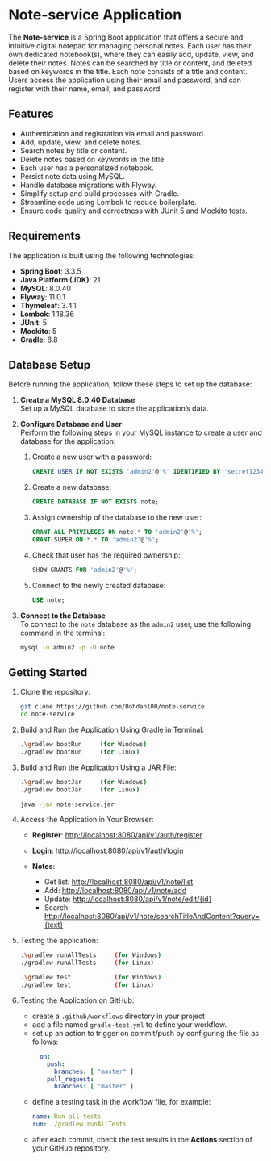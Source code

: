 # Note-service Application
The **Note-service** is a Spring Boot application that offers a secure and  intuitive digital notepad for managing personal notes. Each user has their own dedicated notebook(s), where they can easily add, update, view, and delete their notes. Notes can be searched by title or content, and deleted based on keywords in the title. Each note consists of a title and content. Users access the application using their email and password, and can register with their name, email, and password.

## Features
- Authentication and registration via email and password.
- Add, update, view, and delete notes.
- Search notes by title or content.
- Delete notes based on keywords in the title.
- Each user has a personalized notebook.
- Persist note data using MySQL.
- Handle database migrations with Flyway.
- Simplify setup and build processes with Gradle.
- Streamline code using Lombok to reduce boilerplate.
- Ensure code quality and correctness with JUnit 5 and Mockito tests.

## Requirements
The application is built using the following technologies:
- **Spring Boot**: 3.3.5
- **Java Platform (JDK)**: 21
- **MySQL**: 8.0.40
- **Flyway**: 11.0.1
- **Thymeleaf**: 3.4.1
- **Lombok**: 1.18.36
- **JUnit**: 5
- **Mockito**: 5
- **Gradle**: 8.8
  
## Database Setup
Before running the application, follow these steps to set up the database:

1. **Create a MySQL 8.0.40 Database**  
   Set up a MySQL database to store the application’s data.

2. **Configure Database and User**  
   Perform the following steps in your MySQL instance to create a user and database for the application:

    1. Create a new user with a password:
       ```sql
       CREATE USER IF NOT EXISTS 'admin2'@'%' IDENTIFIED BY 'secret1234';
       ```

    2. Create a new database:
       ```sql
       CREATE DATABASE IF NOT EXISTS note;
       ```

    3. Assign ownership of the database to the new user:
       ```sql
       GRANT ALL PRIVILEGES ON note.* TO 'admin2'@'%';
       GRANT SUPER ON *.* TO 'admin2'@'%';
       ```

    4. Check that user has the required ownership:
       ```sql
       SHOW GRANTS FOR 'admin2'@'%';
       ```

    5. Connect to the newly created database:
       ```sql
       USE note;
       ```

3. **Connect to the Database**  
   To connect to the `note` database as the `admin2` user, use the following command in the terminal:
   ```bash
   mysql -u admin2 -p -D note

## Getting Started

1. Clone the repository:
   ```bash
   git clone https://github.com/Bohdan100/note-service
   cd note-service

2. Build and Run the Application Using Gradle in Terminal:
   ```bash
   .\gradlew bootRun     (for Windows)
   ./gradlew bootRun     (for Linux)
    ```
3. Build and Run the Application Using a JAR File:
   ```bash
   .\gradlew bootJar     (for Windows)
   ./gradlew bootJar     (for Linux)
   
   java -jar note-service.jar
    ```
4. Access the Application in Your Browser:
   - **Register**: [http://localhost:8080/api/v1/auth/register](http://localhost:8080/api/v1/auth/register)
   - **Login**: [http://localhost:8080/api/v1/auth/login](http://localhost:8080/api/v1/auth/login)

   - **Notes**:
       - Get list: [http://localhost:8080/api/v1/note/list](http://localhost:8080/api/v1/note/list)
       - Add: [http://localhost:8080/api/v1/note/add](http://localhost:8080/api/v1/note/add)
       - Update: [http://localhost:8080/api/v1/note/edit/{id}](http://localhost:8080/api/v1/note/edit/{id})
       - Search: [http://localhost:8080/api/v1/note/searchTitleAndContent?query={text}](http://localhost:8080/api/v1/note/searchTitleAndContent?query={text})
5. Testing the application:
   ```bash
   .\gradlew runAllTests     (for Windows)
   ./gradlew runAllTests     (for Linux)

   .\gradlew test            (for Windows)
   ./gradlew test            (for Linux)
   ```
   
6. Testing the Application on GitHub:
   - create a `.github/workflows` directory in your project
   - add a file named `gradle-test.yml` to define your workflow.
   - set up an action to trigger on commit/push by configuring the file as follows:
     ```yaml
       on:
         push:
           branches: [ "master" ]
         pull_request:
           branches: [ "master" ]
       ```
   - define a testing task in the workflow file, for example:
       ```yaml
       name: Run all tests
       run: ./gradlew runAllTests
       ```
   - after each commit, check the test results in the **Actions** section of your GitHub repository.